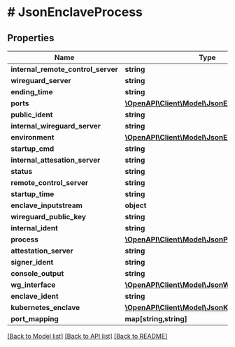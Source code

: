 # # JsonEnclaveProcess

## Properties

Name | Type | Description | Notes
------------ | ------------- | ------------- | -------------
**internal_remote_control_server** | **string** |  | [optional]
**wireguard_server** | **string** |  | [optional]
**ending_time** | **string** |  | [optional]
**ports** | [**\OpenAPI\Client\Model\JsonEnclavePort[]**](JsonEnclavePort.md) |  | [optional]
**public_ident** | **string** |  | [optional]
**internal_wireguard_server** | **string** |  | [optional]
**environment** | [**\OpenAPI\Client\Model\JsonEnvironment**](JsonEnvironment.md) |  | [optional]
**startup_cmd** | **string** |  | [optional]
**internal_attesation_server** | **string** |  | [optional]
**status** | **string** |  | [optional]
**remote_control_server** | **string** |  | [optional]
**startup_time** | **string** |  | [optional]
**enclave_inputstream** | **object** |  | [optional]
**wireguard_public_key** | **string** |  | [optional]
**internal_ident** | **string** |  | [optional]
**process** | [**\OpenAPI\Client\Model\JsonProcess**](JsonProcess.md) |  | [optional]
**attestation_server** | **string** |  | [optional]
**signer_ident** | **string** |  | [optional]
**console_output** | **string** |  | [optional]
**wg_interface** | [**\OpenAPI\Client\Model\JsonWireguardInterface**](JsonWireguardInterface.md) |  | [optional]
**enclave_ident** | **string** |  | [optional]
**kubernetes_enclave** | [**\OpenAPI\Client\Model\JsonKubernetesEnclave**](JsonKubernetesEnclave.md) |  | [optional]
**port_mapping** | **map[string,string]** |  | [optional]

[[Back to Model list]](../../README.md#models) [[Back to API list]](../../README.md#endpoints) [[Back to README]](../../README.md)
